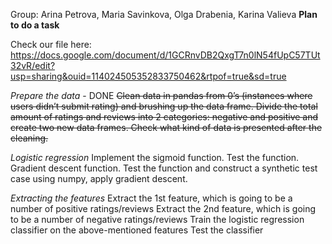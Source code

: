 Group: Arina Petrova, Maria Savinkova, Olga Drabenia, Karina Valieva
**Plan to do a task**

Check our file here:
https://docs.google.com/document/d/1GCRnvDB2QxgT7n0lN54fUpC57TUt32vR/edit?usp=sharing&ouid=114024505352833750462&rtpof=true&sd=true

_Prepare the data_ - DONE
~~Clean data in pandas from 0’s (instances where users didn’t submit rating) and brushing up the data frame.
Divide the total amount of ratings and reviews into 2 categories: negative and positive and create two new data frames.
Check what kind of data is presented after the cleaning.~~

_Logistic regression_
Implement the sigmoid function.
Test the function.
Gradient descent function.
Test the function and construct a synthetic test case using numpy, apply gradient descent.

_Extracting the features_
Extract the 1st feature, which is going to be a number of positive ratings/reviews
Extract the 2nd feature, which is going to be a number of negative ratings/reviews
Train the logistic regression classifier on the above-mentioned features
Test the classifier

